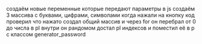 создаём новые переменные которые передают параметры в js
создаём 3 массива с буквами, цифрами, символами
когда нажали на кнопку код проверил что нажато 
создал общий массив и через for он перебрал от 0 до числа в pl
внутри он рандомом достал pl индексов
и поместил её в p с классом generator_password

